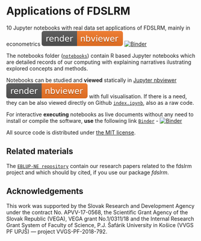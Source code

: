 # Applications of FDSLRM

10 Jupyter notebooks with real data set applications of FDSLRM, mainly in econometrics [![render in nbviewer](nbviewer_badge.svg)](https://nbviewer.jupyter.org/github/fdslrm/EBLUP-NE/blob/master/index.ipynb) [![Binder](https://mybinder.org/badge_logo.svg)](https://mybinder.org/v2/gh/fdslrm/applications/master?filepath=index.ipynb) 
  
The notebooks folder ([`notebooks`](notebooks)) contain R based Jupyter notebooks which are detailed records of our computing 
with explaining narratives ilustrating explored concepts and methods. 

Notebooks can be studied and **viewed** statically in [Jupyter nbviewer](https://nbviewer.jupyter.org/github/fdslrm/applications/blob/master/index.ipynb) [![render in nbviewer](nbviewer_badge.svg)](https://nbviewer.jupyter.org/github/fdslrm/applications/blob/master/index.ipynb) with full visualisation. If there is a need, they can be also viewed directly on Github [`index.ipynb`](index.ipynb), also as a raw code. 

For interactive **executing** notebooks as live documents without any need to install or compile the software,
**use** the following link [`Binder`](https://mybinder.org/v2/gh/fdslrm/applications/master?filepath=index.ipynb) - [![Binder](https://mybinder.org/badge_logo.svg)](https://mybinder.org/v2/gh/fdslrm/applications/master?filepath=index.ipynb)
 
All source code is distributed under [the MIT license](https://choosealicense.com/licenses/mit/).

## Related materials

The [`EBLUP-NE repository`](https://github.com/fdslrm/EBLUP-NE) contain our research papers related to the fdslrm project
and which should by cited, if you use our package *fdslrm*.

## Acknowledgements

This work was supported by the Slovak Research and Development Agency under the contract No. APVV-17-0568, the Scientific Grant Agency 
of the Slovak Republic (VEGA), VEGA grant No.1/0311/18 and the Internal Research Grant System of Faculty of Science, P.J. Šafárik  University in Košice (VVGS PF UPJŠ) &mdash; project VVGS-PF-2018-792.
